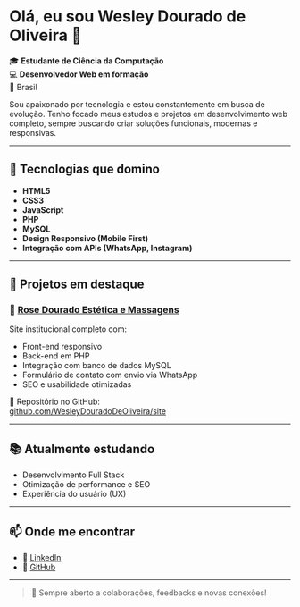 # Olá, eu sou Wesley Dourado de Oliveira 👋

🎓 **Estudante de Ciência da Computação**  
💻 **Desenvolvedor Web em formação**  
📍 Brasil  

Sou apaixonado por tecnologia e estou constantemente em busca de evolução. Tenho focado meus estudos e projetos em desenvolvimento web completo, sempre buscando criar soluções funcionais, modernas e responsivas.

---

## 🚀 Tecnologias que domino

- **HTML5**  
- **CSS3**  
- **JavaScript**  
- **PHP**  
- **MySQL**  
- **Design Responsivo (Mobile First)**  
- **Integração com APIs (WhatsApp, Instagram)**  

---

## 🌟 Projetos em destaque

### 🔗 [Rose Dourado Estética e Massagens](http://rosedourado.infinityfreeapp.com)  
Site institucional completo com:
- Front-end responsivo
- Back-end em PHP
- Integração com banco de dados MySQL
- Formulário de contato com envio via WhatsApp
- SEO e usabilidade otimizadas  

📁 Repositório no GitHub:  
[github.com/WesleyDouradoDeOliveira/site](https://github.com/WesleyDouradoDeOliveira/site)

---

## 📚 Atualmente estudando

- Desenvolvimento Full Stack  
- Otimização de performance e SEO  
- Experiência do usuário (UX)  

---

## 📫 Onde me encontrar

- 🔗 [LinkedIn](https://www.linkedin.com/in/wesley-dourado-de-oliveira-b83a75223/)  
- 🐙 [GitHub](https://github.com/WesleyDouradoDeOliveira)

---

> 💬 Sempre aberto a colaborações, feedbacks e novas conexões!
